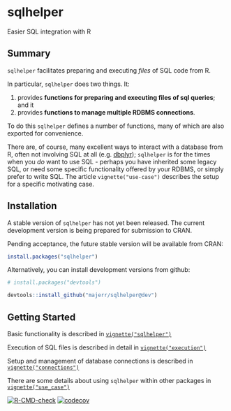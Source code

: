 # sqlhelper
Easier SQL integration with R

## Summary

`sqlhelper` facilitates preparing and executing _files_ of SQL code from R.

In particular, `sqlhelper` does two things. It:

1. provides **functions for preparing and executing files of
sql queries**; and it
1. provides **functions to manage multiple RDBMS connections**. 

To do this `sqlhelper` defines a number of functions, many of which are also
exported for convenience.

There are, of course, many excellent ways to interact with a database from R,
often not involving SQL at all (e.g. [dbplyr](https://dbplyr.tidyverse.org/));
`sqlhelper` is for the times when you *do* want to use SQL - perhaps you have
inherited some legacy SQL, or need some specific functionality offered by your
RDBMS, or simply prefer to write SQL. The article `vignette("use-case")`
describes the setup for a specific motivating case.

## Installation

A stable version of `sqlhelper` has not yet been released. The current
development version is being prepared for submission to CRAN.

Pending acceptance, the future stable version will be available from CRAN:

```R
install.packages("sqlhelper")
```

Alternatively, you can install development versions from github:

```R
# install.packages("devtools")

devtools::install_github("majerr/sqlhelper@dev")
```

## Getting Started

Basic functionality is described in [`vignette("sqlhelper")`](https://majerr.github.io/sqlhelper/dev/articles/sqlhelper.html)

Execution of SQL files is described in detail in [`vignette("execution")`](https://majerr.github.io/sqlhelper/dev/articles/execution.html)

Setup and management of database connections is described in
[`vignette("connections")`](https://majerr.github.io/sqlhelper/dev/articles/connections.html)

There are some details about using `sqlhelper` within other packages in [`vignette("use_case")`](https://majerr.github.io/sqlhelper/dev/articles/use_case.html)


<!-- badges: start -->
  [![R-CMD-check](https://github.com/majerr/sqlhelper/actions/workflows/R-CMD-check.yaml/badge.svg)](https://github.com/majerr/sqlhelper/actions/workflows/R-CMD-check.yaml)
  [![codecov](https://codecov.io/gh/majerr/sqlhelper/graph/badge.svg?token=24TM252NTZ)](https://codecov.io/gh/majerr/sqlhelper)
  <!-- badges: end -->
